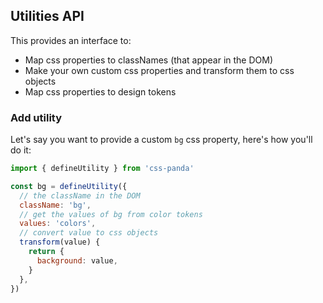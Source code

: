 ## Utilities API

This provides an interface to:

- Map css properties to classNames (that appear in the DOM)
- Make your own custom css properties and transform them to css objects
- Map css properties to design tokens

### Add utility

Let's say you want to provide a custom `bg` css property, here's how you'll do it:

```js
import { defineUtility } from 'css-panda'

const bg = defineUtility({
  // the className in the DOM
  className: 'bg',
  // get the values of bg from color tokens
  values: 'colors',
  // convert value to css objects
  transform(value) {
    return {
      background: value,
    }
  },
})
```
